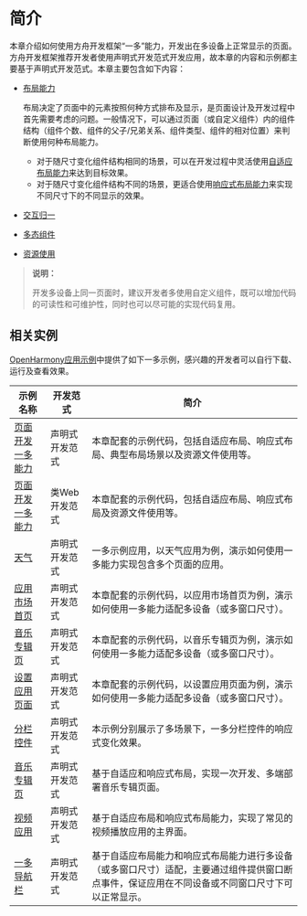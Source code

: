 # 简介


本章介绍如何使用方舟开发框架“一多”能力，开发出在多设备上正常显示的页面。方舟开发框架推荐开发者使用声明式开发范式开发应用，故本章的内容和示例都主要基于声明式开发范式。本章主要包含如下内容：


- [布局能力](adaptive-layout.md)
  
  布局决定了页面中的元素按照何种方式排布及显示，是页面设计及开发过程中首先需要考虑的问题。一般情况下，可以通过页面（或自定义组件）内的组件结构（组件个数、组件的父子/兄弟关系、组件类型、组件的相对位置）来判断使用何种布局能力。
  
  - 对于随尺寸变化组件结构相同的场景，可以在开发过程中灵活使用[自适应布局能力](adaptive-layout.md)来达到目标效果。
  - 对于随尺寸变化组件结构不同的场景，更适合使用[响应式布局能力](responsive-layout.md)来实现不同尺寸下的不同显示的效果。
  
- [交互归一](interaction-event-normalization.md)

- [多态组件](polymorphic-controls.md)

- [资源使用](resource-usage.md)


> **说明：**
>
> 开发多设备上同一页面时，建议开发者多使用自定义组件，既可以增加代码的可读性和可维护性，同时也可以尽可能的实现代码复用。



## 相关实例

[OpenHarmony应用示例](https://gitee.com/openharmony/applications_app_samples/tree/master/code/SuperFeature/MultiDeviceAppDev)中提供了如下一多示例，感兴趣的开发者可以自行下载、运行及查看效果。

| 示例名称                                                     | 开发范式       | 简介                                                         |
| ------------------------------------------------------------ | -------------- | ------------------------------------------------------------ |
| [页面开发一多能力](https://gitee.com/openharmony/applications_app_samples/tree/master/code/SuperFeature/MultiDeviceAppDev/AdaptiveCapabilities) | 声明式开发范式 | 本章配套的示例代码，包括自适应布局、响应式布局、典型布局场景以及资源文件使用等。 |
| [页面开发一多能力](https://gitee.com/openharmony/applications_app_samples/tree/master/code/SuperFeature/MultiDeviceAppDev/JsAdaptiveCapabilities) | 类Web开发范式  | 本章配套的示例代码，包括自适应布局、响应式布局及资源文件使用等。 |
| [天气](https://gitee.com/openharmony/applications_app_samples/tree/master/code/SuperFeature/MultiDeviceAppDev/Weather) | 声明式开发范式 | 一多示例应用，以天气应用为例，演示如何使用一多能力实现包含多个页面的应用。 |
| [应用市场首页](https://gitee.com/openharmony/applications_app_samples/tree/master/code/SuperFeature/MultiDeviceAppDev/AppMarket) | 声明式开发范式 | 本章配套的示例代码，以应用市场首页为例，演示如何使用一多能力适配多设备（或多窗口尺寸）。 |
| [音乐专辑页](https://gitee.com/openharmony/applications_app_samples/tree/master/code/SuperFeature/MultiDeviceAppDev/MusicAlbum) | 声明式开发范式 | 本章配套的示例代码，以音乐专辑页为例，演示如何使用一多能力适配多设备（或多窗口尺寸）。 |
| [设置应用页面](https://gitee.com/openharmony/applications_app_samples/tree/master/code/SuperFeature/MultiDeviceAppDev/Settings) | 声明式开发范式 | 本章配套的示例代码，以设置应用页面为例，演示如何使用一多能力适配多设备（或多窗口尺寸）。 |
| [分栏控件](https://gitee.com/openharmony/applications_app_samples/tree/master/code/SuperFeature/MultiDeviceAppDev/MultiColumns) | 声明式开发范式 | 本示例分别展示了多场景下，一多分栏控件的响应式变化效果。 |
| [音乐专辑页](https://gitee.com/openharmony/codelabs/tree/master/ExcellentCase/MultiDeviceMusic) | 声明式开发范式 | 基于自适应和响应式布局，实现一次开发、多端部署音乐专辑页面。 |
| [视频应用](https://gitee.com/openharmony/codelabs/tree/master/ExcellentCase/Multi_device_V2) | 声明式开发范式 | 基于自适应布局和响应式布局能力，实现了常见的视频播放应用的主界面。 |
| [一多导航栏](https://gitee.com/openharmony/applications_app_samples/tree/master/code/SuperFeature/MultiDeviceAppDev/MultiNavBar) | 声明式开发范式 | 基于自适应布局能力和响应式布局能力进行多设备（或多窗口尺寸）适配，主要通过组件提供窗口断点事件，保证应用在不同设备或不同窗口尺寸下可以正常显示。 |

